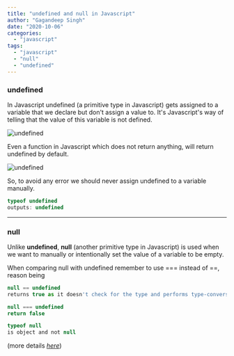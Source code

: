 ```yaml
---
title: "undefined and null in Javascript"
author: "Gagandeep Singh"
date: "2020-10-06"
categories: 
  - "javascript"
tags: 
  - "javascript"
  - "null"
  - "undefined"
---
```


### **undefined**

In Javascript undefined (a primitive type in Javascript) gets assigned to a variable that we declare but don't assign a value to. It's Javascript's way of telling that the value of this variable is not defined.

![undefined](images/Screen-Shot-2020-10-04-at-9.44.03-PM.png)

Even a function in Javascript which does not return anything, will return undefined by default.

![undefined](images/Screen-Shot-2020-10-04-at-9.46.23-PM.png)

So, to avoid any error we should never assign undefined to a variable manually.

```javascript
typeof undefined
outputs: undefined
```

* * *

### **null**

Unlike **undefined**, **null** (another primitive type in Javascript) is used when we want to manually or intentionally set the value of a variable to be empty.

When comparing null with undefined remember to use === instead of ==, reason being

```javascript
null == undefined
returns true as it doesn't check for the type and performs type-conversion
```

```javascript
null === undefined
return false
```

```javascript
typeof null
is object and not null
```

(more details [_here_](https://2ality.com/2013/10/typeof-null.html))
